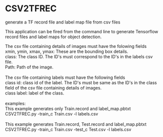 # CSV2TFREC
generate a TF record file and label map file from csv files

This application can be fired from the command line to generate Tensorflow record files and label maps for object detection.  

The csv file containing details of images must have the folowing fields  
xmin, ymin, xmax, ymax: These are the bounding box details.  
class: The class ID. The ID's must correspond to the ID's in the labels csv file.  
Path: Path of the image.  
<br>
The csv file containing labels must have the following fields  
class id: class id of the label. The ID's must be same as the ID's in the class field of the csv file containing details of images.  
class label: label of the class.  
<br>
examples:  
This example generates only Train.record and label_map.pbtxt  
CSV2TFREC.py -train_c Train.csv -l labels.csv  
<br>
This example generates Train.record, Test.record and label_map.pbtxt  
CSV2TFREC.py -train_c Train.csv -test_c Test.csv -l labels.csv  
